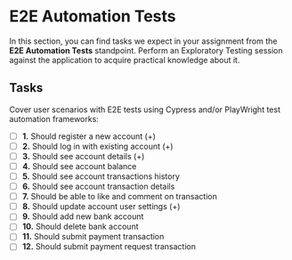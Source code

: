 # E2E Automation Tests

In this section, you can find tasks we expect in your assignment from the **E2E Automation Tests** standpoint. Perform an Exploratory Testing session against the application to acquire practical knowledge about it.

## Tasks

Cover user scenarios with E2E tests using Cypress and/or PlayWright test automation frameworks:

- [ ] **1.** Should register a new account (+)
- [ ] **2.** Should log in with existing account (+)
- [ ] **3.** Should see account details (+)
- [ ] **4.** Should see account balance 
- [ ] **5.** Should see account transactions history
- [ ] **6.** Should see account transaction details
- [ ] **7.** Should be able to like and comment on transaction
- [ ] **8.** Should update account user settings (+)
- [ ] **9.** Should add new bank account 
- [ ] **10.** Should delete bank account
- [ ] **11.** Should submit payment transaction
- [ ] **12.** Should submit payment request transaction
